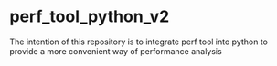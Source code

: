 # perf_tool_python_v2
The intention of this repository is to integrate perf tool into python to provide a more convenient way of performance analysis
